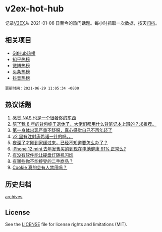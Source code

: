 # v2ex-hot-hub

 记录[V2EX](https://www.v2ex.com/)从 2021-01-06 日至今的热门话题。每小时抓取一次数据，按天[归档](archives)。
 
 ## 相关项目

- [GitHub热榜](https://github.com/lonnyzhang423/github-hot-hub)
- [知乎热榜](https://github.com/lonnyzhang423/zhihu-hot-hub)
- [微博热榜](https://github.com/lonnyzhang423/weibo-hot-hub)
- [头条热榜](https://github.com/lonnyzhang423/toutiao-hot-hub)
- [抖音热榜](https://github.com/lonnyzhang423/douyin-hot-hub)


 `更新时间：2021-06-29 11:05:34 +0800`

## 热议话题

1. [感觉 NAS 也是一个很奢侈的东西](https://www.v2ex.com/t/786204)
1. [陪了我 8 年的背包终于退休了，大佬们都用什么背笔记本上班的？求推荐。](https://www.v2ex.com/t/786246)
1. [第一身体出现严重不舒服，真心感觉自己不再年轻了](https://www.v2ex.com/t/786314)
1. [v2 里有注射康希诺一针的吗。。](https://www.v2ex.com/t/786385)
1. [夜深了才刚到家缓过来，已经不知道要怎么办了？](https://www.v2ex.com/t/786355)
1. [iPhone 12 mini 去年发售买的到现在电池健康 91% 正常么?](https://www.v2ex.com/t/786294)
1. [有没有软件能让硬盘灯随机闪烁](https://www.v2ex.com/t/786278)
1. [有哪些你不能接受的二手商品？](https://www.v2ex.com/t/786281)
1. [Cookie 真的会有人禁用吗？](https://www.v2ex.com/t/786202)

## 历史归档

[archives](archives)

## License

See the [LICENSE](LICENSE) file for license rights and limitations (MIT).
